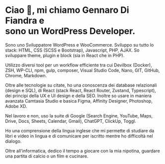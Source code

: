 # Ciao 👋, mi chiamo Gennaro Di Fiandra e <br>sono un WordPress Developer.

Sono uno Sviluppatore WordPress e WooCommerce. Sviluppo su tutto lo stack: HTML, CSS (SCSS e Bootstrap), Javascript, PHP, AJAX. So sviluppare theme, plugin e block (sia in React che in PHP). 

Utilizzo diversi tool per un workflow efficiente tra cui Devilbox (Docker), ZSH, WP-CLI, npm, gulp, composer, Visual Studio Code, Nano, GIT, GitHub, Chrome, Markdown.

Oltre alle tecnologie su citate, ho una conoscenza dei database relazionali (design e SQL), di React (stack React, React Router, Zustand, Typescript), dei principi della UX e UI design e della SEO. Inoltre so usare in maniera avanzata Camtasia Studio e basica Figma, Affinity Designer, Photoshop, Adobe XD.

Nel lavoro e non, uso la suite di Google (Search Engine, YouTube, Maps, Drive, Docs, Sheets, Calendar, Gmail), ChatGPT, ClickUp, Toggl.

Ho una comprensione della lingua inglese che mi permette di studiare da libri e video in lingua e di comunicare per iscritto mentre ho difficoltà nel dialogo.

Oltre all'informatica, dedico il tempo a giocare con la mia nipotina, guardare una partita di calcio o un film e cucinare.
